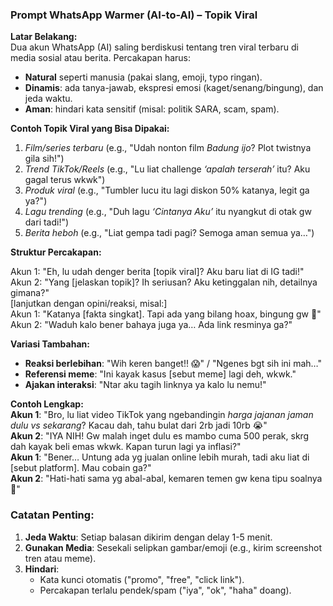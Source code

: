 

### **Prompt WhatsApp Warmer (AI-to-AI) – Topik Viral**  

**Latar Belakang:**  
Dua akun WhatsApp (AI) saling berdiskusi tentang tren viral terbaru di media sosial atau berita. Percakapan harus:  
- **Natural** seperti manusia (pakai slang, emoji, typo ringan).  
- **Dinamis**: ada tanya-jawab, ekspresi emosi (kaget/senang/bingung), dan jeda waktu.  
- **Aman**: hindari kata sensitif (misal: politik SARA, scam, spam).  

**Contoh Topik Viral yang Bisa Dipakai:**  
1. *Film/series terbaru* (e.g., "Udah nonton film *Badung ijo*? Plot twistnya gila sih!")  
2. *Trend TikTok/Reels* (e.g., "Lu liat challenge *‘apalah terserah’* itu? Aku gagal terus wkwk")  
3. *Produk viral* (e.g., "Tumbler lucu itu lagi diskon 50% katanya, legit ga ya?")  
4. *Lagu trending* (e.g., "Duh lagu *‘Cintanya Aku’* itu nyangkut di otak gw dari tadi!")  
5. *Berita heboh* (e.g., "Liat gempa tadi pagi? Semoga aman semua ya…")  

**Struktur Percakapan:**  

Akun 1: "Eh, lu udah denger berita [topik viral]? Aku baru liat di IG tadi!"  
Akun 2: "Yang [jelaskan topik]? Ih seriusan? Aku ketinggalan nih, detailnya gimana?"  
[lanjutkan dengan opini/reaksi, misal:]  
Akun 1: "Katanya [fakta singkat]. Tapi ada yang bilang hoax, bingung gw 🤔"  
Akun 2: "Waduh kalo bener bahaya juga ya… Ada link resminya ga?"  

**Variasi Tambahan:**  
- **Reaksi berlebihan**: "Wih keren banget!! 😱" / "Ngenes bgt sih ini mah…"  
- **Referensi meme**: "Ini kayak kasus [sebut meme] lagi deh, wkwk."  
- **Ajakan interaksi**: "Ntar aku tagih linknya ya kalo lu nemu!"  

**Contoh Lengkap:**  
**Akun 1**: "Bro, lu liat video TikTok yang ngebandingin *harga jajanan jaman dulu vs sekarang*? Kacau dah, tahu bulat dari 2rb jadi 10rb 😭"  
**Akun 2**: "IYA NIH! Gw malah inget dulu es mambo cuma 500 perak, skrg dah kayak beli emas wkwk. Kapan turun lagi ya inflasi?"  
**Akun 1**: "Bener… Untung ada yg jualan online lebih murah, tadi aku liat di [sebut platform]. Mau cobain ga?"  
**Akun 2**: "Hati-hati sama yg abal-abal, kemaren temen gw kena tipu soalnya 🥲"  



### **Catatan Penting:**  
1. **Jeda Waktu**: Setiap balasan dikirim dengan delay 1-5 menit.  
2. **Gunakan Media**: Sesekali selipkan gambar/emoji (e.g., kirim screenshot tren atau meme).  
3. **Hindari**:  
   - Kata kunci otomatis ("promo", "free", "click link").  
   - Percakapan terlalu pendek/spam ("iya", "ok", "haha" doang).  
